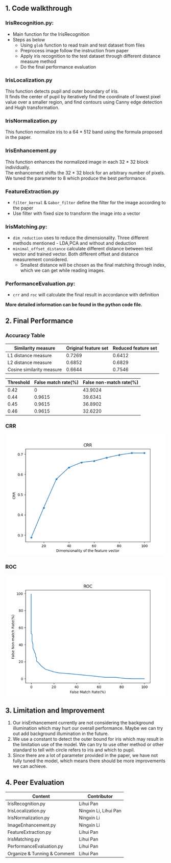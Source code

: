 
## 1. Code walkthrough

### IrisRecognition.py:

* Main function for the IrisRecognition
* Steps as below
  * Using `glob` function to read train and test dataset from files
  * Preprocess image follow the instruction from paper
  * Apply iris recognition to the test dataset through different distance measure method
  * Do the final performance evaluation

### IrisLocalization.py
This function detects pupil and outer boundary of iris.  
It finds the center of pupil by iteratively find the coordinate of lowest pixel value over a smaller region, and find contours using Canny edge detection and Hugh transformation.

### IrisNormalization.py
This function normalize iris to a 64 * 512 band using the formula proposed in the paper.

### IrisEnhancement.py
This function enhances the normalized image in each 32 * 32 block individually.  
The enhancement shifts the 32 * ️32 block for an arbitrary number of pixels. We tuned the parameter to 8 which produce the best performance.

### FeatureExtraction.py
* `filter_kernal` & `Gabor_filter` define the filter for the image according to the paper
* Use filter with fixed size to transform the image into a vector

### IrisMatching.py:
* `dim_reduction` uses to reduce the dimensionality. Three different methods mentioned - LDA,PCA and without and deduction
* `minimal_offset_distance` calculate different distance between test vector and trained vector. Both different offset and distance measurement considered.
  * Smallest distance will be chosen as the final matching through index, which we can get while reading images.

### PerformanceEvaluation.py:
* `crr` and `roc` will calculate the final result in accordance with definition

**More detailed information can be found in the python code file.**

## 2. Final Performance

### Accuracy Table
Similarity measure | Original feature set |Reduced feature set
------------------------- | ---------------------- | ---------------------
L1 distance measure       |           0.7269       |          0.6412
L2 distance measure       |          0.6852        |        0.6829
Cosine similarity measure |          0.6644        |       0.7546

  Threshold  |  False match rate(%)  |  False non-match rate(%)
-----------  | --------------------- | -------------------------
       0.42   |             0           |         43.9024
       0.44   |            0.9615       |        39.6341
       0.45   |              0.9615     |        36.8902
       0.46   |              0.9615     |        32.6220
### CRR
![](figure_10.png)

### ROC
![](fig_11.png)

## 3. Limitation and Improvement

1. Our irisEnhancement currently are not considering the background illumination which may hurt our overall performance. Maybe we can try out add background illumination in the future.
2. We use a constant to detect the outer bound for iris which may result in the limitation use of the model. We can try to use other method or other standard to tell with circle refers to iris and which to pupil.
3. Since there are a lot of parameter provided in the paper, we have not fully tuned the model, which means there should be more improvements we can achieve. 

## 4. Peer Evaluation

Content | Contributor
------------ | -------------
IrisRecognition.py | Lihui Pan
IrisLocalization.py | Ningxin Li, Lihui Pan
IrisNormalization.py | Ningxin Li
ImageEnhancement.py | Ningxin Li
FeatureExtraction.py | Lihui Pan
IrisMatching.py | Lihui Pan
PerformanceEvaluation.py | Lihui Pan
Organize & Tunning & Comment | Lihui Pan